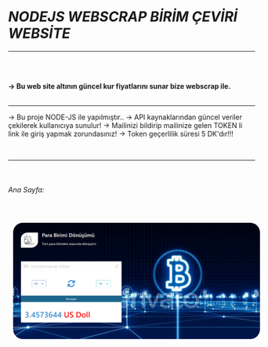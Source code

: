 # ***NODEJS WEBSCRAP BİRİM ÇEVİRİ WEBSİTE***

<hr>
<br><br>

<b>-> Bu web site altının güncel kur fiyatlarını sunar bize webscrap ile. </b>
<br><br><hr>

-> Bu proje NODE-JS ile yapılmıştır..
-> API kaynaklarından güncel veriler çekilerek kullanıcıya sunulur!
-> Mailinizi bildirip mailinize gelen TOKEN li link ile giriş yapmak zorundasınız!
-> Token geçerlilik süresi 5 DK'dır!!!
<br>



<br><hr><br>
<p align="center">
    <h6>Ana Sayfa:</h6><br>
    <img src="public/home.png" style="border-radius: 30px;padding:10px " width="800">  
</p>